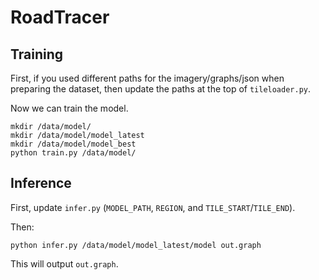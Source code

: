 RoadTracer
==========

Training
--------

First, if you used different paths for the imagery/graphs/json when preparing the dataset, then update the paths at the top of `tileloader.py`.

Now we can train the model.

	mkdir /data/model/
	mkdir /data/model/model_latest
	mkdir /data/model/model_best
	python train.py /data/model/


Inference
---------

First, update `infer.py` (`MODEL_PATH`, `REGION`, and `TILE_START`/`TILE_END`).

Then:

	python infer.py /data/model/model_latest/model out.graph

This will output `out.graph`.
